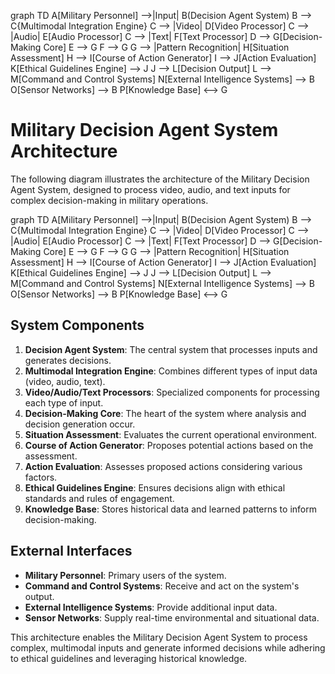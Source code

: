 graph TD
    A[Military Personnel] -->|Input| B(Decision Agent System)
    B --> C{Multimodal Integration Engine}
    C --> |Video| D[Video Processor]
    C --> |Audio| E[Audio Processor]
    C --> |Text| F[Text Processor]
    D --> G[Decision-Making Core]
    E --> G
    F --> G
    G --> |Pattern Recognition| H[Situation Assessment]
    H --> I[Course of Action Generator]
    I --> J[Action Evaluation]
    K[Ethical Guidelines Engine] --> J
    J --> L[Decision Output]
    L --> M[Command and Control Systems]
    N[External Intelligence Systems] --> B
    O[Sensor Networks] --> B
    P[Knowledge Base] <--> G


# Military Decision Agent System Architecture

The following diagram illustrates the architecture of the Military Decision Agent System, designed to process video, audio, and text inputs for complex decision-making in military operations.



graph TD
A[Military Personnel] -->|Input| B(Decision Agent System)
B --> C{Multimodal Integration Engine}
C --> |Video| D[Video Processor]
C --> |Audio| E[Audio Processor]
C --> |Text| F[Text Processor]
D --> G[Decision-Making Core]
E --> G
F --> G
G --> |Pattern Recognition| H[Situation Assessment]
H --> I[Course of Action Generator]
I --> J[Action Evaluation]
K[Ethical Guidelines Engine] --> J
J --> L[Decision Output]
L --> M[Command and Control Systems]
N[External Intelligence Systems] --> B
O[Sensor Networks] --> B
P[Knowledge Base] <--> G



## System Components

1. **Decision Agent System**: The central system that processes inputs and generates decisions.
2. **Multimodal Integration Engine**: Combines different types of input data (video, audio, text).
3. **Video/Audio/Text Processors**: Specialized components for processing each type of input.
4. **Decision-Making Core**: The heart of the system where analysis and decision generation occur.
5. **Situation Assessment**: Evaluates the current operational environment.
6. **Course of Action Generator**: Proposes potential actions based on the assessment.
7. **Action Evaluation**: Assesses proposed actions considering various factors.
8. **Ethical Guidelines Engine**: Ensures decisions align with ethical standards and rules of engagement.
9. **Knowledge Base**: Stores historical data and learned patterns to inform decision-making.

## External Interfaces

- **Military Personnel**: Primary users of the system.
- **Command and Control Systems**: Receive and act on the system's output.
- **External Intelligence Systems**: Provide additional input data.
- **Sensor Networks**: Supply real-time environmental and situational data.

This architecture enables the Military Decision Agent System to process complex, multimodal inputs and generate informed decisions while adhering to ethical guidelines and leveraging historical knowledge.
